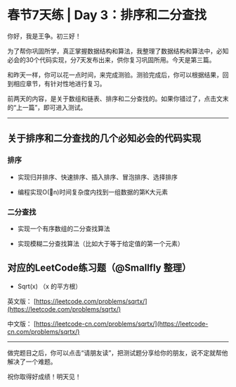 # 春节7天练 | Day 3：排序和二分查找
你好，我是王争。初三好！

为了帮你巩固所学，真正掌握数据结构和算法，我整理了数据结构和算法中，必知必会的30个代码实现，分7天发布出来，供你复习巩固所用。今天是第三篇。

和昨天一样，你可以花一点时间，来完成测验。测验完成后，你可以根据结果，回到相应章节，有针对性地进行复习。

前两天的内容，是关于数组和链表、排序和二分查找的。如果你错过了，点击文末的“上一篇”，即可进入测试。

* * *

## 关于排序和二分查找的几个必知必会的代码实现

### 排序

- 实现归并排序、快速排序、插入排序、冒泡排序、选择排序

- 编程实现O(n)时间复杂度内找到一组数据的第K大元素


### 二分查找

- 实现一个有序数组的二分查找算法

- 实现模糊二分查找算法（比如大于等于给定值的第一个元素）


## 对应的LeetCode练习题（@Smallfly 整理）

- Sqrt(x) （x 的平方根）

英文版： [https://leetcode.com/problems/sqrtx/](https://leetcode.com/problems/sqrtx/)

中文版： [https://leetcode-cn.com/problems/sqrtx/](https://leetcode-cn.com/problems/sqrtx/)

* * *

做完题目之后，你可以点击“请朋友读”，把测试题分享给你的朋友，说不定就帮他解决了一个难题。

祝你取得好成绩！明天见！